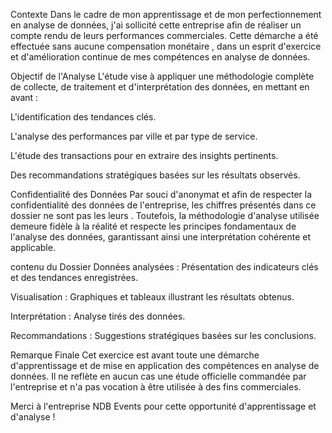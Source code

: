 Contexte
Dans le cadre de mon apprentissage et de mon perfectionnement en analyse de données,
j'ai sollicité cette entreprise afin de réaliser un compte rendu de leurs performances commerciales.
Cette démarche a été effectuée sans aucune compensation monétaire , dans un esprit d'exercice et d'amélioration continue de mes compétences en analyse de données.

Objectif de l'Analyse
L'étude vise à appliquer une méthodologie complète de collecte, de traitement et d'interprétation des données, en mettant en avant :

L'identification des tendances clés.

L'analyse des performances par ville et par type de service.

L'étude des transactions pour en extraire des insights pertinents.

Des recommandations stratégiques basées sur les résultats observés.

 Confidentialité des Données
Par souci d'anonymat et afin de respecter la confidentialité des données de l'entreprise, les chiffres présentés dans ce dossier ne sont pas les leurs .
Toutefois, la méthodologie d'analyse utilisée demeure fidèle à la réalité et respecte les principes fondamentaux de l'analyse des données, garantissant ainsi une interprétation cohérente et applicable.

contenu du Dossier
Données analysées : Présentation des indicateurs clés et des tendances enregistrées.

Visualisation : Graphiques et tableaux illustrant les résultats obtenus.

Interprétation : Analyse tirés des données.

Recommandations : Suggestions stratégiques basées sur les conclusions.

Remarque Finale
Cet exercice est avant toute une démarche d'apprentissage et de mise en application des compétences en analyse de données.
Il ne reflète en aucun cas une étude officielle commandée par l'entreprise et n'a pas vocation à être utilisée à des fins commerciales.

Merci à l'entreprise NDB Events pour cette opportunité d'apprentissage et d'analyse !







